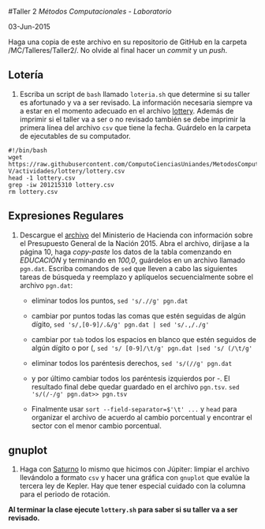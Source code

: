 #Taller 2
*Métodos Computacionales - Laboratorio*

03-Jun-2015

Haga una copia de este archivo en su repositorio de GitHub en la carpeta /MC/Talleres/Taller2/. No olvide al final hacer un *commit* y un *push*.

## Lotería

1. Escriba  un script de `bash` llamado `loteria.sh` que determine si su taller es afortunado y va a ser revisado. La información necesaria siempre va a estar en el momento adecuado en el archivo [lottery](https://raw.githubusercontent.com/ComputoCienciasUniandes/MetodosComputacionalesLaboratorio/master/2015-V/actividades/lottery/lottery.csv). Además de imprimir si el taller va a ser o no revisado también se debe imprimir la primera línea del archivo `csv` que tiene la fecha. Guárdelo en la carpeta de ejecutables de su computador.
```
#!/bin/bash
wget https://raw.githubusercontent.com/ComputoCienciasUniandes/MetodosComputacionalesLaboratorio/master/2015-V/actividades/lottery/lottery.csv
head -1 lottery.csv
grep -iw 201215310 lottery.csv
rm lottery.csv
```

## Expresiones Regulares

1. Descargue el [archivo](http://www.minhacienda.gov.co/portal/page/portal/HomeMinhacienda/presupuestogeneraldelanacion/ProyectoPGN/2015/Presentacion%20Proyecto%202015.pdf) del Ministerio de Hacienda con información sobre el Presupuesto General de la Nación 2015. Abra el archivo, diríjase a la página 10, haga *copy-paste* los datos de la tabla comenzando en *EDUCACIÓN* y terminando en *100,0*, guárdelos en un archivo llamado `pgn.dat`. Escriba comandos de `sed` que lleven a cabo las siguientes tareas de búsqueda y reemplazo y aplíquelos secuencialmente sobre el archivo `pgn.dat`: 

	* eliminar todos los puntos,
`sed 's/.//g' pgn.dat`

	* cambiar por puntos todas las comas que estén seguidas de algún dígito,
`sed 's/,[0-9]/.&/g' pgn.dat | sed 's/.,/./g'`


	* cambiar por `tab` todos los espacios en blanco que estén seguidos de algún dígito o por (,
`sed 's/ [0-9]/\t/g' pgn.dat |sed 's/ (/\t/g' `

	* eliminar todos los paréntesis derechos,
`sed 's/(//g' pgn.dat`
	* y por último cambiar todos los paréntesis izquierdos por -. El resultado final debe quedar guardado en el archivo `pgn.tsv`.
`sed 's/(/-/g' pgn.dat>> pgn.tsv`
	* Finalmente usar `sort --field-separator=$'\t' ...`  y `head` para organizar el archivo de acuerdo al cambio porcentual y encontrar el sector con el menor cambio porcentual.

## gnuplot

1. Haga con [Saturno](http://nssdc.gsfc.nasa.gov/planetary/factsheet/saturniansatfact.html) lo mismo que hicimos con Júpiter: limpiar el archivo llevándolo a formato `csv` y hacer una gráfica con `gnuplot` que evalúe la tercera ley de Kepler. Hay que tener especial cuidado con la columna para el periodo de rotación.

**Al terminar la clase ejecute `lottery.sh` para saber si su taller va a ser revisado.**